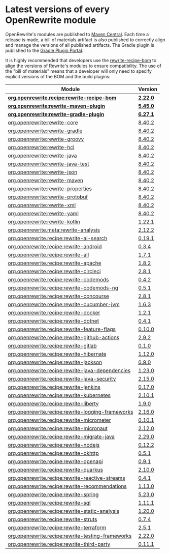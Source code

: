 # Latest versions of every OpenRewrite module

OpenRewrite's modules are published to [Maven Central](https://search.maven.org/search?q=org.openrewrite).
Each time a release is made, a bill of materials artifact is also published to correctly align and manage the versions of all published artifacts.
The Gradle plugin is published to the [Gradle Plugin Portal](https://plugins.gradle.org/plugin/org.openrewrite.rewrite).

It is highly recommended that developers use the [rewrite-recipe-bom](https://github.com/openrewrite/rewrite-recipe-bom)
to align the versions of Rewrite's modules to ensure compatibility.
The use of the "bill of materials" means that a developer will only need to specify explicit versions of the BOM and the build plugins:

| Module                                                                                                                | Version    |
|-----------------------------------------------------------------------------------------------------------------------| ---------- |
| [**org.openrewrite.recipe:rewrite-recipe-bom**](https://github.com/openrewrite/rewrite-recipe-bom)                    | **[2.22.0](https://github.com/openrewrite/rewrite-recipe-bom/releases/tag/v2.22.0)** |
| [**org.openrewrite:rewrite-maven-plugin**](https://github.com/openrewrite/rewrite-maven-plugin)                       | **[5.45.0](https://github.com/openrewrite/rewrite-maven-plugin/releases/tag/v5.45.0)** |
| [**org.openrewrite:rewrite-gradle-plugin**](https://github.com/openrewrite/rewrite-gradle-plugin)                     | **[6.27.1](https://github.com/openrewrite/rewrite-gradle-plugin/releases/tag/v6.27.1)** |
| [org.openrewrite:rewrite-core](https://github.com/openrewrite/rewrite)                                                | [8.40.2](https://github.com/openrewrite/rewrite/releases/tag/v8.40.2) |
| [org.openrewrite:rewrite-gradle](https://github.com/openrewrite/rewrite)                                              | [8.40.2](https://github.com/openrewrite/rewrite/releases/tag/v8.40.2) |
| [org.openrewrite:rewrite-groovy](https://github.com/openrewrite/rewrite)                                              | [8.40.2](https://github.com/openrewrite/rewrite/releases/tag/v8.40.2) |
| [org.openrewrite:rewrite-hcl](https://github.com/openrewrite/rewrite)                                                 | [8.40.2](https://github.com/openrewrite/rewrite/releases/tag/v8.40.2) |
| [org.openrewrite:rewrite-java](https://github.com/openrewrite/rewrite)                                                | [8.40.2](https://github.com/openrewrite/rewrite/releases/tag/v8.40.2) |
| [org.openrewrite:rewrite-java-test](https://github.com/openrewrite/rewrite)                                           | [8.40.2](https://github.com/openrewrite/rewrite/releases/tag/v8.40.2) |
| [org.openrewrite:rewrite-json](https://github.com/openrewrite/rewrite)                                                | [8.40.2](https://github.com/openrewrite/rewrite/releases/tag/v8.40.2) |
| [org.openrewrite:rewrite-maven](https://github.com/openrewrite/rewrite)                                               | [8.40.2](https://github.com/openrewrite/rewrite/releases/tag/v8.40.2) |
| [org.openrewrite:rewrite-properties](https://github.com/openrewrite/rewrite)                                          | [8.40.2](https://github.com/openrewrite/rewrite/releases/tag/v8.40.2) |
| [org.openrewrite:rewrite-protobuf](https://github.com/openrewrite/rewrite)                                            | [8.40.2](https://github.com/openrewrite/rewrite/releases/tag/v8.40.2) |
| [org.openrewrite:rewrite-xml](https://github.com/openrewrite/rewrite)                                                 | [8.40.2](https://github.com/openrewrite/rewrite/releases/tag/v8.40.2) |
| [org.openrewrite:rewrite-yaml](https://github.com/openrewrite/rewrite)                                                | [8.40.2](https://github.com/openrewrite/rewrite/releases/tag/v8.40.2) |
| [org.openrewrite:rewrite-kotlin](https://github.com/openrewrite/rewrite-kotlin)                                       | [1.22.1](https://github.com/openrewrite/rewrite-kotlin/releases/tag/v1.22.1) |
| [org.openrewrite.meta:rewrite-analysis](https://github.com/openrewrite/rewrite-analysis)                              | [2.12.2](https://github.com/openrewrite/rewrite-analysis/releases/tag/v2.12.2) |
| [org.openrewrite.recipe:rewrite-ai-search](https://github.com/openrewrite/rewrite-ai-search)                          | [0.19.1](https://github.com/openrewrite/rewrite-ai-search/releases/tag/v0.19.1) |
| [org.openrewrite.recipe:rewrite-android](https://github.com/openrewrite/rewrite-android)                              | [0.3.4](https://github.com/openrewrite/rewrite-android/releases/tag/v0.3.4) |
| [org.openrewrite.recipe:rewrite-all](https://github.com/openrewrite/rewrite-all)                                      | [1.7.1](https://github.com/openrewrite/rewrite-all/releases/tag/v1.7.1) |
| [org.openrewrite.recipe:rewrite-apache](https://github.com/openrewrite/rewrite-apache)                                | [1.8.2](https://github.com/openrewrite/rewrite-apache/releases/tag/v1.8.2) |
| [org.openrewrite.recipe:rewrite-circleci](https://github.com/openrewrite/rewrite-circleci)                            | [2.8.1](https://github.com/openrewrite/rewrite-circleci/releases/tag/v2.8.1) |
| [org.openrewrite.recipe:rewrite-codemods](https://github.com/openrewrite/rewrite-codemods)                            | [0.4.2](https://github.com/openrewrite/rewrite-codemods/releases/tag/v0.4.2) |
| [org.openrewrite.recipe:rewrite-codemods-ng](https://github.com/openrewrite/rewrite-codemods-ng)                      | [0.5.1](https://github.com/openrewrite/rewrite-codemods-ng/releases/tag/v0.5.1) |
| [org.openrewrite.recipe:rewrite-concourse](https://github.com/openrewrite/rewrite-concourse)                          | [2.8.1](https://github.com/openrewrite/rewrite-concourse/releases/tag/v2.8.1) |
| [org.openrewrite.recipe:rewrite-cucumber-jvm](https://github.com/openrewrite/rewrite-cucumber-jvm)                    | [1.6.3](https://github.com/openrewrite/rewrite-cucumber-jvm/releases/tag/v1.6.3) |
| [org.openrewrite.recipe:rewrite-docker](https://github.com/openrewrite/rewrite-docker)                                | [1.2.1](https://github.com/openrewrite/rewrite-docker/releases/tag/v1.2.1) |
| [org.openrewrite.recipe:rewrite-dotnet](https://github.com/openrewrite/rewrite-dotnet)                                | [0.4.1](https://github.com/openrewrite/rewrite-dotnet/releases/tag/v0.4.1) |
| [org.openrewrite.recipe:rewrite-feature-flags](https://github.com/openrewrite/rewrite-feature-flags)                  | [0.10.0](https://github.com/openrewrite/rewrite-feature-flags/releases/tag/v0.10.0) |
| [org.openrewrite.recipe:rewrite-github-actions](https://github.com/openrewrite/rewrite-github-actions)                | [2.9.2](https://github.com/openrewrite/rewrite-github-actions/releases/tag/v2.9.2) |
| [org.openrewrite.recipe:rewrite-gitlab](https://github.com/openrewrite/rewrite-gitlab)                                | [0.1.0](https://github.com/openrewrite/rewrite-gitlab/releases/tag/v0.1.0) |
| [org.openrewrite.recipe:rewrite-hibernate](https://github.com/openrewrite/rewrite-hibernate)                          | [1.12.0](https://github.com/openrewrite/rewrite-hibernate/releases/tag/v1.12.0) |
| [org.openrewrite.recipe:rewrite-jackson](https://github.com/openrewrite/rewrite-jackson)                              | [0.9.0](https://github.com/openrewrite/rewrite-jackson/releases/tag/v0.9.0) |
| [org.openrewrite.recipe:rewrite-java-dependencies](https://github.com/openrewrite/rewrite-java-dependencies)          | [1.23.0](https://github.com/openrewrite/rewrite-java-dependencies/releases/tag/v1.23.0) |
| [org.openrewrite.recipe:rewrite-java-security](https://github.com/openrewrite/rewrite-java-security)                  | [2.15.0](https://github.com/openrewrite/rewrite-java-security/releases/tag/v2.15.0) |
| [org.openrewrite.recipe:rewrite-jenkins](https://github.com/openrewrite/rewrite-jenkins)                              | [0.17.0](https://github.com/openrewrite/rewrite-jenkins/releases/tag/v0.17.0) |
| [org.openrewrite.recipe:rewrite-kubernetes](https://github.com/openrewrite/rewrite-kubernetes)                        | [2.10.1](https://github.com/openrewrite/rewrite-kubernetes/releases/tag/v2.10.1) |
| [org.openrewrite.recipe:rewrite-liberty](https://github.com/openrewrite/rewrite-liberty)                              | [1.9.0](https://github.com/openrewrite/rewrite-liberty/releases/tag/v1.9.0) |
| [org.openrewrite.recipe:rewrite-logging-frameworks](https://github.com/openrewrite/rewrite-logging-frameworks)        | [2.16.0](https://github.com/openrewrite/rewrite-logging-frameworks/releases/tag/v2.16.0) |
| [org.openrewrite.recipe:rewrite-micrometer](https://github.com/openrewrite/rewrite-micrometer)                        | [0.10.1](https://github.com/openrewrite/rewrite-micrometer/releases/tag/v0.10.1) |
| [org.openrewrite.recipe:rewrite-micronaut](https://github.com/openrewrite/rewrite-micronaut)                          | [2.12.0](https://github.com/openrewrite/rewrite-micronaut/releases/tag/v2.12.0) |
| [org.openrewrite.recipe:rewrite-migrate-java](https://github.com/openrewrite/rewrite-migrate-java)                    | [2.29.0](https://github.com/openrewrite/rewrite-migrate-java/releases/tag/v2.29.0) |
| [org.openrewrite.recipe:rewrite-nodejs](https://github.com/openrewrite/rewrite-nodejs)                                | [0.12.2](https://github.com/openrewrite/rewrite-nodejs/releases/tag/v0.12.2) |
| [org.openrewrite.recipe:rewrite-okhttp](https://github.com/openrewrite/rewrite-okhttp)                                | [0.5.1](https://github.com/openrewrite/rewrite-okhttp/releases/tag/v0.5.1) |
| [org.openrewrite.recipe:rewrite-openapi](https://github.com/openrewrite/rewrite-openapi)                              | [0.9.1](https://github.com/openrewrite/rewrite-openapi/releases/tag/v0.9.1) |
| [org.openrewrite.recipe:rewrite-quarkus](https://github.com/openrewrite/rewrite-quarkus)                              | [2.10.0](https://github.com/openrewrite/rewrite-quarkus/releases/tag/v2.10.0) |
| [org.openrewrite.recipe:rewrite-reactive-streams](https://github.com/openrewrite/rewrite-reactive-streams)            | [0.4.1](https://github.com/openrewrite/rewrite-reactive-streams/releases/tag/v0.4.1) |
| [org.openrewrite.recipe:rewrite-recommendations](https://github.com/openrewrite/rewrite-recommendations)              | [1.13.0](https://github.com/openrewrite/rewrite-recommendations/releases/tag/v1.13.0) |
| [org.openrewrite.recipe:rewrite-spring](https://github.com/openrewrite/rewrite-spring)                                | [5.23.0](https://github.com/openrewrite/rewrite-spring/releases/tag/v5.23.0) |
| [org.openrewrite.recipe:rewrite-sql](https://github.com/openrewrite/rewrite-sql)                                      | [1.11.1](https://github.com/openrewrite/rewrite-sql/releases/tag/v1.11.1) |
| [org.openrewrite.recipe:rewrite-static-analysis](https://github.com/openrewrite/rewrite-static-analysis)              | [1.20.0](https://github.com/openrewrite/rewrite-static-analysis/releases/tag/v1.20.0) |
| [org.openrewrite.recipe:rewrite-struts](https://github.com/openrewrite/rewrite-struts)                                | [0.7.4](https://github.com/openrewrite/rewrite-struts/releases/tag/v0.7.4) |
| [org.openrewrite.recipe:rewrite-terraform](https://github.com/openrewrite/rewrite-terraform)                          | [2.5.1](https://github.com/openrewrite/rewrite-terraform/releases/tag/v2.5.1) |
| [org.openrewrite.recipe:rewrite-testing-frameworks](https://github.com/openrewrite/rewrite-testing-frameworks)        | [2.22.0](https://github.com/openrewrite/rewrite-testing-frameworks/releases/tag/v2.22.0) |
| [org.openrewrite.recipe:rewrite-third-party](https://github.com/openrewrite/rewrite-third-party)                      | [0.11.1](https://github.com/openrewrite/rewrite-third-party/releases/tag/v0.11.1) |
